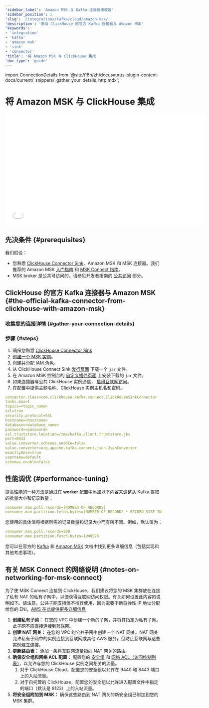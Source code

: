 ```yaml
---
'sidebar_label': 'Amazon MSK 与 Kafka 连接器接收器'
'sidebar_position': 1
'slug': '/integrations/kafka/cloud/amazon-msk/'
'description': '来自 ClickHouse 的官方 Kafka 连接器与 Amazon MSK'
'keywords':
- 'integration'
- 'kafka'
- 'amazon msk'
- 'sink'
- 'connector'
'title': '将 Amazon MSK 与 ClickHouse 集成'
'doc_type': 'guide'
---
```


import ConnectionDetails from '@site/i18n/zh/docusaurus-plugin-content-docs/current/_snippets/_gather_your_details_http.mdx';


# 将 Amazon MSK 与 ClickHouse 集成

<div class='vimeo-container'>
  <iframe src="//www.youtube.com/embed/6lKI_WlQ3-s"
    width="640"
    height="360"
    frameborder="0"
    allow="autoplay;
    fullscreen;
    picture-in-picture"
    allowfullscreen>
  </iframe>
</div>

## 先决条件 {#prerequisites}
我们假设：
* 您熟悉 [ClickHouse Connector Sink](../kafka-clickhouse-connect-sink.md)、Amazon MSK 和 MSK 连接器。我们推荐的 Amazon MSK [入门指南](https://docs.aws.amazon.com/msk/latest/developerguide/getting-started.html) 和 [MSK Connect 指南](https://docs.aws.amazon.com/msk/latest/developerguide/msk-connect.html)。
* MSK broker 是公共可访问的。请参见开发者指南的 [公共访问](https://docs.aws.amazon.com/msk/latest/developerguide/public-access.html) 部分。

## ClickHouse 的官方 Kafka 连接器与 Amazon MSK {#the-official-kafka-connector-from-clickhouse-with-amazon-msk}

### 收集您的连接详情 {#gather-your-connection-details}

<ConnectionDetails />

### 步骤 {#steps}
1. 确保您熟悉 [ClickHouse Connector Sink](../kafka-clickhouse-connect-sink.md)
1. [创建一个 MSK 实例](https://docs.aws.amazon.com/msk/latest/developerguide/create-cluster.html)。
1. [创建并分配 IAM 角色](https://docs.aws.amazon.com/msk/latest/developerguide/create-client-iam-role.html)。
1. 从 ClickHouse Connect Sink [发行页面](https://github.com/ClickHouse/clickhouse-kafka-connect/releases) 下载一个 `jar` 文件。
1. 在 Amazon MSK 控制台的 [自定义插件页面](https://docs.aws.amazon.com/msk/latest/developerguide/msk-connect-plugins.html) 上安装下载的 `jar` 文件。
1. 如果连接器与公共 ClickHouse 实例通信， [启用互联网访问](https://docs.aws.amazon.com/msk/latest/developerguide/msk-connect-internet-access.html)。
1. 在配置中提供主题名称、ClickHouse 实例主机名和密码。
```yml
connector.class=com.clickhouse.kafka.connect.ClickHouseSinkConnector
tasks.max=1
topics=<topic_name>
ssl=true
security.protocol=SSL
hostname=<hostname>
database=<database_name>
password=<password>
ssl.truststore.location=/tmp/kafka.client.truststore.jks
port=8443
value.converter.schemas.enable=false
value.converter=org.apache.kafka.connect.json.JsonConverter
exactlyOnce=true
username=default
schemas.enable=false
```

## 性能调优 {#performance-tuning}
提高性能的一种方法是通过在 **worker** 配置中添加以下内容来调整从 Kafka 提取的批量大小和记录数量：
```yml
consumer.max.poll.records=[NUMBER OF RECORDS]
consumer.max.partition.fetch.bytes=[NUMBER OF RECORDS * RECORD SIZE IN BYTES]
```

您使用的具体值将根据所需的记录数量和记录大小而有所不同。例如，默认值为：

```yml
consumer.max.poll.records=500
consumer.max.partition.fetch.bytes=1048576
```

您可以在官方的 [Kafka](https://kafka.apache.org/documentation/#consumerconfigs) 和 
[Amazon MSK](https://docs.aws.amazon.com/msk/latest/developerguide/msk-connect-workers.html#msk-connect-create-custom-worker-config) 文档中找到更多详细信息（包括实现和其他考虑事项）。

## 有关 MSK Connect 的网络说明 {#notes-on-networking-for-msk-connect}

为了使 MSK Connect 连接到 ClickHouse，我们建议将您的 MSK 集群放在连接了私有 NAT 的私有子网中，以便获得互联网访问权限。有关如何设置此内容的说明如下。请注意，公共子网支持但不推荐使用，因为需要不断将弹性 IP 地址分配给您的 ENI，[AWS 在此提供更多详细信息](https://docs.aws.amazon.com/msk/latest/developerguide/msk-connect-internet-access.html)

1. **创建私有子网：** 在您的 VPC 中创建一个新的子网，并将其指定为私有子网。此子网不应直接连接到互联网。
1. **创建 NAT 网关：** 在您的 VPC 的公共子网中创建一个 NAT 网关。NAT 网关允许私有子网中的实例连接到互联网或其他 AWS 服务，但防止互联网与这些实例建立连接。
1. **更新路由表：** 添加一条将互联网流量指向 NAT 网关的路由。
1. **确保安全组和网络 ACL 配置：** 配置您的 [安全组](https://docs.aws.amazon.com/vpc/latest/userguide/vpc-security-groups.html) 和 [网络 ACL（访问控制列表）](https://docs.aws.amazon.com/vpc/latest/userguide/vpc-network-acls.html)，以允许与您的 ClickHouse 实例之间相关的流量。
   1. 对于 ClickHouse Cloud，配置您的安全组以允许在 9440 和 8443 端口上的入站流量。
   1. 对于自托管的 ClickHouse，配置您的安全组以允许进入配置文件中指定的端口（默认是 8123）上的入站流量。
1. **将安全组附加到 MSK：** 确保这些路由到 NAT 网关的新安全组已附加到您的 MSK 集群。
